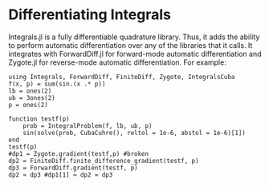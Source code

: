 # Differentiating Integrals

Integrals.jl is a fully differentiable quadrature library. Thus, it adds the
ability to perform automatic differentiation over any of the libraries that it
calls. It integrates with ForwardDiff.jl for forward-mode automatic differentiation
and Zygote.jl for reverse-mode automatic differentiation. For example:

```@example AD
using Integrals, ForwardDiff, FiniteDiff, Zygote, IntegralsCuba
f(x, p) = sum(sin.(x .* p))
lb = ones(2)
ub = 3ones(2)
p = ones(2)

function testf(p)
    prob = IntegralProblem(f, lb, ub, p)
    sin(solve(prob, CubaCuhre(), reltol = 1e-6, abstol = 1e-6)[1])
end
testf(p)
#dp1 = Zygote.gradient(testf,p) #broken
dp2 = FiniteDiff.finite_difference_gradient(testf, p)
dp3 = ForwardDiff.gradient(testf, p)
dp2 ≈ dp3 #dp1[1] ≈ dp2 ≈ dp3
```

